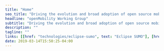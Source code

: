 ```yaml
---
title: "Home"
seo_title: "Driving the evolution and broad adoption of open source mobility modelling and simulation technologies"
headline: "openMobility Working Group"
subtitle: "Driving the evolution and broad adoption of open source mobility modelling and simulation technologies."
description: ""
tagline: ""
links: [[href: "technologies/eclipse-sumo", text: "Eclipse SUMO"], [href: "working-group/become-a-member", text: "Become a Member"], [href: "working-group/contact", text: "Contact"]]
date: 2019-03-14T15:50:25-04:00
---
```

